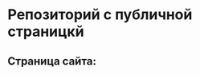 # Репозиторий с публичной страницкй

## Страница сайта:
<!-- Вставить ссылку на публичную страницу -->
